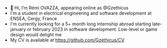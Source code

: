 - 👋 Hi, I’m Rémi OVAZZA, appearing online as @Gzethicus
- I'm a student in electrical engineering and software development at ENSEA, Cergy, France
- I'm currently looking for a 5+ month long internship abroad starting late-january or february 2023 in software development. Low-level or game design would delight me
- My CV is available at https://github.com/Gzethicus/CV

